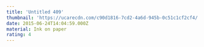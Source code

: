 ```yaml
---
title: 'Untitled 409'
thumbnail: 'https://ucarecdn.com/c90d1816-7cd2-4a6d-945b-0c51c1cf2cf4/'
date: 2015-06-24T14:04:59.000Z
material: Ink on paper
rating: 4
---
```

